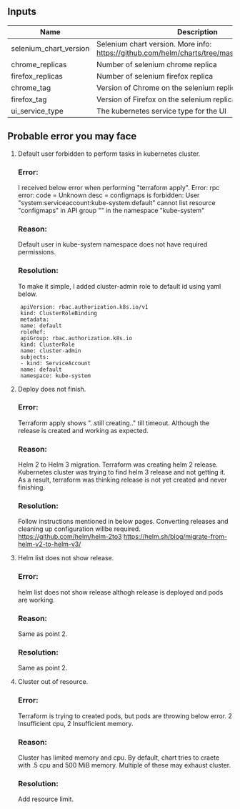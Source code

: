 ﻿## Inputs
| Name | Description | Type | Default | Required |
|------|-------------|:----:|:-----:|:-----:|
| selenium_chart_version | Selenium chart version. More info: https://github.com/helm/charts/tree/master/stable/selenium | string | `3.141.59` | no |
| chrome_replicas | Number of selenium chrome replica | string | `1` | no |
| firefox_replicas | Number of selenium firefox replica | string | `1` | no |
| chrome_tag | Version of Chrome on the selenium replicas | string | latest | no |
| firefox_tag | Version of Firefox on the selenium replicas | string | latest | no |
| ui_service_type | The kubernetes service type for the UI | string | `NodePort` | no |


## Probable error you may face
1.  Default user forbidden to perform tasks in kubernetes cluster.

    ### Error:
    I received below error when performing "terraform apply".
    Error: rpc error: code = Unknown desc = configmaps is forbidden: User "system:serviceaccount:kube-system:default" cannot list resource "configmaps" 
    in API group "" in the namespace "kube-system"

    ### Reason: 
    Default user in kube-system namespace does not have required permissions. 
    
    ### Resolution: 
    To make it simple, I added cluster-admin role to default id using yaml below.

```
    apiVersion: rbac.authorization.k8s.io/v1
    kind: ClusterRoleBinding
    metadata:
    name: default
    roleRef:
    apiGroup: rbac.authorization.k8s.io
    kind: ClusterRole
    name: cluster-admin
    subjects:
    - kind: ServiceAccount
    name: default
    namespace: kube-system
```

2.  Deploy does not finish. 

    ### Error:
    Terraform apply shows "..still creating.." till timeout. Although the 
    release is created and working as expected.

    ### Reason: 
    Helm 2 to Helm 3 migration. Terraform was creating helm 2 release. 
    Kubernetes cluster was trying to find helm 3 release and not getting it. 
    As a result, terraform was thinking release is not yet created and 
    never finishing.
    
    ### Resolution: 
    Follow instructions mentioned in below pages. Converting releases and 
    cleaning up configuration willbe required.
    https://github.com/helm/helm-2to3
    https://helm.sh/blog/migrate-from-helm-v2-to-helm-v3/

3.  Helm list does not show release.

    ### Error:
    helm list does not show release althogh release is deployed and
    pods are working. 

    ### Reason: 
    Same as point 2.

    ### Resolution:
    Same as point 2.

4.  Cluster out of resource.

    ### Error:
    Terraform is trying to created pods, but pods are throwing below error.
    2 Insufficient cpu, 2 Insufficient memory.

    ### Reason: 
    Cluster has limited memory and cpu. By default, chart tries to craete with
    .5 cpu and 500 MiB memory. Multiple of these may exhaust cluster.
    
    ### Resolution: 
    Add resource limit.
